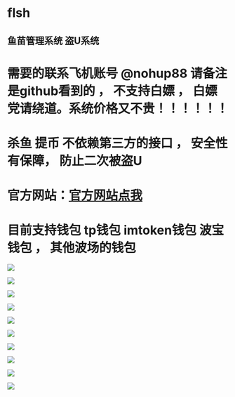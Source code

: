 # flsh
## 鱼苗管理系统 盗U系统

# 需要的联系飞机账号  @nohup88  请备注是github看到的 ， 不支持白嫖 ， 白嫖党请绕道。系统价格又不贵！！！！！！

# 杀鱼 提币 不依赖第三方的接口 ， 安全性有保障， 防止二次被盗U

# 官方网站：[官方网站点我]( http://www.debug8888.com "官方网站")

# 目前支持钱包 tp钱包 imtoken钱包  波宝钱包 ， 其他波场的钱包
![](https://www.showdoc.com.cn/server/api/attachment/visitfile/sign/ba22f9d6474d328187d40337d9299cec)


![](https://www.showdoc.com.cn/server/api/attachment/visitfile/sign/15d072ae13936b8199886d91205ef5ae)

![](https://www.showdoc.com.cn/server/api/attachment/visitfile/sign/2c01cd423399c8bf8710e7b4481d7bb3)

![](https://www.showdoc.com.cn/server/api/attachment/visitfile/sign/c806c56dab6f3c5d40e1f1cb6a1b6ab9)


![](https://www.showdoc.com.cn/server/api/attachment/visitfile/sign/43110ada30a75cd87ff39648bd3ca016)

![](https://www.showdoc.com.cn/server/api/attachment/visitfile/sign/9bae79062ed76e2c1658113dd6e10873)

![](https://www.showdoc.com.cn/server/api/attachment/visitfile/sign/e30cd0cca109740c23af6bdb9435a2bf)

![](https://www.showdoc.com.cn/server/api/attachment/visitfile/sign/e0df072ae495dd95945a3d5f6801f944)

![](https://www.showdoc.com.cn/server/api/attachment/visitfile/sign/9d55f1fa5e10044e921c39e466007575)

![](https://www.showdoc.com.cn/server/api/attachment/visitfile/sign/93662ac59cac389dfc7602b7061b1b32)
